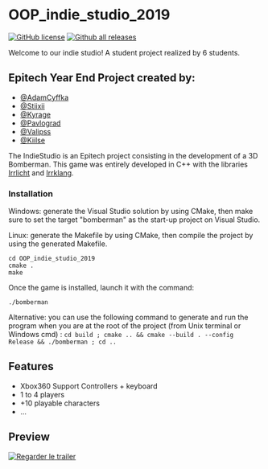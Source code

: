 # OOP_indie_studio_2019
[![GitHub license](https://img.shields.io/github/license/AdamCyffka/StrapDown.js.svg)](https://github.com/Naereen/StrapDown.js/blob/master/LICENSE)
[![Github all releases](https://img.shields.io/github/downloads/Naereen/StrapDown.js/total.svg)](https://github.com/AdamCyffka/OOP_indie_studio_2019/releases)

Welcome to our indie studio!
A student project realized by 6 students.

## Epitech Year End Project created by:
- [@AdamCyffka](https://github.com/AdamCyffka)
- [@Stiixii](https://github.com/Stiixii)
- [@Kyrage](https://github.com/Kyrage)
- [@Pavlograd](https://github.com/Pavlograd)
- [@Valipss](https://github.com/Valipss)
- [@Kiilse](https://github.com/Kiilse)

The IndieStudio is an Epitech project consisting in the development of a 3D Bomberman.
This game was entirely developed in C++ with the libraries [Irrlicht](http://irrlicht.sourceforge.net/) and [Irrklang](https://www.ambiera.com/irrklang/).

### Installation

Windows: generate the Visual Studio solution by using CMake, then make sure to set the target "bomberman" as the start-up project on Visual Studio.

Linux: generate the Makefile by using CMake, then compile the project by using the generated Makefile.
```
cd OOP_indie_studio_2019
cmake .
make
```

Once the game is installed, launch it with the command:
```
./bomberman
```

Alternative: you can use the following command to generate and run the program when you are at the root of the project (from Unix terminal or Windows cmd) :
`cd build ; cmake .. && cmake --build . --config Release && ./bomberman ; cd ..`

## Features

* Xbox360 Support Controllers + keyboard
* 1 to 4 players
* +10 playable characters
* ...

## Preview

[![Regarder le trailer](https://img.youtube.com/vi/pZIOUnwbs-Y/mqdefault.jpg)](https://youtu.be/pZIOUnwbs-Y)
